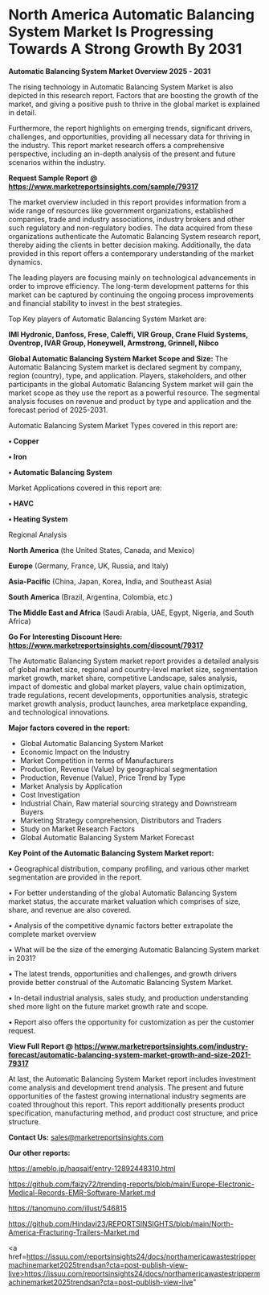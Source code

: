 # North America Automatic Balancing System Market Is Progressing Towards A Strong Growth By 2031

<Strong> Automatic Balancing System Market Overview 2025 - 2031</strong>

The rising technology in Automatic Balancing System Market is also depicted in this research report. Factors that are boosting the growth of the market, and giving a positive push to thrive in the global market is explained in detail.

Furthermore, the report highlights on emerging trends, significant drivers, challenges, and opportunities, providing all necessary data for thriving in the industry. This report market research offers a comprehensive perspective, including an in-depth analysis of the present and future scenarios within the industry.

<strong>Request Sample Report @ <a href=https://www.marketreportsinsights.com/sample/79317>https://www.marketreportsinsights.com/sample/79317</a></strong>

The market overview included in this report provides information from a wide range of resources like government organizations, established companies, trade and industry associations, industry brokers and other such regulatory and non-regulatory bodies. The data acquired from these organizations authenticate the Automatic Balancing System research report, thereby aiding the clients in better decision making. Additionally, the data provided in this report offers a contemporary understanding of the market dynamics.

The leading players are focusing mainly on technological advancements in order to improve efficiency. The long-term development patterns for this market can be captured by continuing the ongoing process improvements and financial stability to invest in the best strategies.

Top Key players of Automatic Balancing System Market are:

<strong>IMI Hydronic, Danfoss, Frese, Caleffi, VIR Group, Crane Fluid Systems, Oventrop, IVAR Group, Honeywell, Armstrong, Grinnell, Nibco</strong>

<strong><b>Global Automatic Balancing System Market Scope and Size:</b></strong>
The Automatic Balancing System market is declared segment by company, region (country), type, and application. Players, stakeholders, and other participants in the global Automatic Balancing System market will gain the market scope as they use the report as a powerful resource. The segmental analysis focuses on revenue and product by type and application and the forecast period of 2025-2031.

Automatic Balancing System Market Types covered in this report are:

<strong>• Copper

• Iron

• Automatic Balancing System</strong>

Market Applications covered in this report are:

<strong>• HAVC

• Heating System</strong> 

Regional Analysis

<strong>North America</strong> (the United States, Canada, and Mexico)

<strong>Europe</strong> (Germany, France, UK, Russia, and Italy)

<strong>Asia-Pacific</strong> (China, Japan, Korea, India, and Southeast Asia)

<strong>South America</strong> (Brazil, Argentina, Colombia, etc.)

<strong>The Middle East and Africa</strong> (Saudi Arabia, UAE, Egypt, Nigeria, and South Africa)

<strong>Go For Interesting Discount Here: <a href=https://www.marketreportsinsights.com/discount/79317>https://www.marketreportsinsights.com/discount/79317</a></strong>

The Automatic Balancing System market report provides a detailed analysis of global market size, regional and country-level market size, segmentation market growth, market share, competitive Landscape, sales analysis, impact of domestic and global market players, value chain optimization, trade regulations, recent developments, opportunities analysis, strategic market growth analysis, product launches, area marketplace expanding, and technological innovations.

<strong><b>Major factors covered in the report:</b></strong>
<ul>
  <li>Global Automatic Balancing System Market </li>
  <li>Economic Impact on the Industry</li>
  <li>Market Competition in terms of Manufacturers</li>
  <li>Production, Revenue (Value) by geographical segmentation</li>
  <li>Production, Revenue (Value), Price Trend by Type</li>
  <li>Market Analysis by Application</li>
  <li>Cost Investigation</li>
  <li>Industrial Chain, Raw material sourcing strategy and Downstream Buyers</li>
  <li>Marketing Strategy comprehension, Distributors and Traders</li>
  <li>Study on Market Research Factors</li>
  <li>Global Automatic Balancing System Market Forecast</li>
</ul>

<strong><b>Key Point of the Automatic Balancing System Market report:</b></strong>

• Geographical distribution, company profiling, and various other market segmentation are provided in the report.

• For better understanding of the global Automatic Balancing System market status, the accurate market valuation which comprises of size, share, and revenue are also covered.

• Analysis of the competitive dynamic factors better extrapolate the complete market overview

• What will be the size of the emerging Automatic Balancing System market in 2031?

• The latest trends, opportunities and challenges, and growth drivers provide better construal of the Automatic Balancing System Market.

• In-detail industrial analysis, sales study, and production understanding shed more light on the future market growth rate and scope.

• Report also offers the opportunity for customization as per the customer request.

<strong><b>View Full Report @ <a href=https://www.marketreportsinsights.com/industry-forecast/automatic-balancing-system-market-growth-and-size-2021-79317>https://www.marketreportsinsights.com/industry-forecast/automatic-balancing-system-market-growth-and-size-2021-79317</a></b></strong>


At last, the Automatic Balancing System Market report includes investment come analysis and development trend analysis. The present and future opportunities of the fastest growing international industry segments are coated throughout this report. This report additionally presents product specification, manufacturing method, and product cost structure, and price structure.

<strong>Contact Us:</strong>
sales@marketreportsinsights.com

<strong>Our other reports:</strong>

<a href=https://ameblo.jp/haqsaif/entry-12892448310.html>https://ameblo.jp/haqsaif/entry-12892448310.html</a>

<a href=https://github.com/faizy72/trending-reports/blob/main/Europe-Electronic-Medical-Records-EMR-Software-Market.md>https://github.com/faizy72/trending-reports/blob/main/Europe-Electronic-Medical-Records-EMR-Software-Market.md</a>

<a href=https://tanomuno.com/illust/546815>https://tanomuno.com/illust/546815</a>

<a href=https://github.com/Hindavi23/REPORTSINSIGHTS/blob/main/North-America-Fracturing-Trailers-Market.md>https://github.com/Hindavi23/REPORTSINSIGHTS/blob/main/North-America-Fracturing-Trailers-Market.md</a>

<a href=https://issuu.com/reportsinsights24/docs/northamericawastestrippermachinemarket2025trendsan?cta=post-publish-view-live>https://issuu.com/reportsinsights24/docs/northamericawastestrippermachinemarket2025trendsan?cta=post-publish-view-live</a>"
